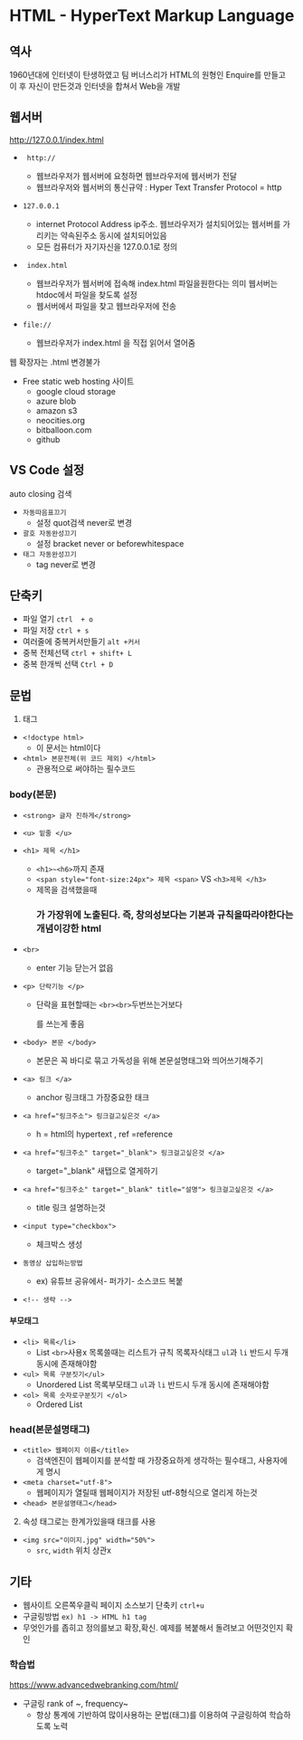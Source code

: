 # HTML - HyperText Markup Language    
                  
## 역사
1960년대에 인터넷이 탄생하였고 팀 버너스리가 HTML의 원형인 Enquire를 만들고 이 후 
자신이 만든것과 인터넷을 합쳐서 Web을 개발

## 웹서버 
http://127.0.0.1/index.html  

- ``` http://```

  - 웹브라우저가 웹서버에 요청하면 웹브라우저에 웹서버가 전달
  - 웹브라우저와 웹서버의 통신규약 : Hyper Text Transfer Protocol  = http
- ```127.0.0.1```
  - internet Protocol Address ip주소. 웹브라우저가 설치되어있는 웹서버를 가리키는 약속된주소 동시에 설치되어있음
  - 모든 컴퓨터가 자기자신을 127.0.0.1로 정의           
- ``` index.html```
  - 웹브라우저가 웹서버에 접속해 index.html 파일을원한다는 의미 웹서버는 htdoc에서 파일을 찾도록 설정
  - 웹서버에서 파일을 찾고 웹브라우저에 전송
- ```file://```
  - 웹브라우저가 index.html 을 직접 읽어서 열어줌 

웹 확장자는 .html  변경불가 

- Free static web hosting 사이트   
    - google cloud storage    
    - azure blob    
    - amazon s3   
    - neocities.org   
    - bitballoon.com    
    - github    


## VS Code 설정
auto closing 검색
- ```자동따음표끄기 ```   
  - 설정 quot검색 never로 변경
- ```괄호 자동완성끄기```    
  - 설정 bracket never or beforewhitespace
- ```태그 자동완성끄기 ```   
  - tag never로 변경

## 단축키
- 파일 열기 ```ctrl  + o```
- 파일 저장 ```ctrl + s```
- 여러줄에 중복커서만들기 ```alt +커서```
- 중복 전체선택 ```ctrl + shift+ L```
- 중복 한개씩 선택 ```Ctrl + D``` 

## 문법

1. 태그

- ```<!doctype html>```
  -  이 문서는 html이다
- ```<html> 본문전체(위 코드 제외) </html>```  
  - 관용적으로 써야하는 필수코드
  
### body(본문)
- ```<strong> 글자 진하게</strong>``` 

- ```<u> 밑줄 </u>```
- ```<h1> 제목 </h1> ```
  - ```<h1>~<h6>```까지 존재 
  -  ```<span style="font-size:24px"> 제목 <span>``` VS ```<h3>제목 </h3>``` 
    - 제목을 검색했을때 <h3>가 가장위에 노출된다. 즉, 창의성보다는 기본과 규칙을따라야한다는 개념이강한 html

- ```<br>```
  - enter 기능 닫는거 없읍
- ```<p> 단락기능 </p>```
  - 단락을 표현할때는 ```<br><br>```두번쓰는거보다 <p>를 쓰는게 좋음
- ```<body> 본문 </body>```
  - 본문은 꼭 바디로 묶고 가독성을 위해 본문설명태그와 띄어쓰기해주기
- ```<a> 링크 </a>```
  - anchor 링크태그 가장중요한 태크
- ```<a href="링크주소"> 링크걸고싶은것 </a>```
  - h = html의 hypertext , ref =reference 
- ```<a href="링크주소" target="_blank"> 링크걸고싶은것 </a>```
    - target="_blank" 새탭으로 열게하기
- ```<a href="링크주소" target="_blank" title="설명"> 링크걸고싶은것 </a>``` 
    - title 링크 설명하는것
- ```<input type="checkbox">```		 
    - 체크박스 생성
- ```동영상 삽입하는방법``` 
  - ex) 유튜브 공유에서- 퍼가기- 소스코드 복붙 
- ```<!-- 생략 -->```           
    
####  부모태그
- ```<li> 목록</li>``` 			
  - List ```<br>```사용x 목록쓸때는 리스트가 규칙 목록자식태그 ```ul```과 ```li``` 반드시 두개 동시에 존재해야함
- ```<ul> 목록 구분짓기</ul>``` 	
  - Unordered List 목록부모태그 ```ul```과 ```li``` 반드시 두개 동시에 존재해야함
- ```<ol> 목록 숫자로구분짓기 </ol>```	
  - Ordered List 

  
### head(본문설명태그)
  
- ```<title> 웹페이지 이름</title>```	
  - 검색엔진이 웹페이지를 분석할 때 가장중요하게 생각하는 필수태그, 사용자에게 명시
- ```<meta charset="utf-8">```		
  - 웹페이지가 열릴때 웹페이지가 저장된 utf-8형식으로 열리게 하는것
- ```<head> 본문설명태그</head>```	


2. 속성 
태그로는 한계가있을때 태크를 사용
- ```<img src="이미지.jpg" width="50%">```
  - ```src```, ```width``` 위치 상관x

## 기타 
- 웹사이트 오른쪽우클릭 페이지 소스보기  단축키 ```ctrl+u```
- 구글링방법 ```ex) h1 -> HTML h1 tag```
 - 무엇인가를 좁히고 정의를보고 확장,확신. 예제를 복붙해서 돌려보고 어떤것인지 확인

### 학습법 
https://www.advancedwebranking.com/html/ 
- 구글링 rank of ~, frequency~
  -  항상 통계에 기반하여 많이사용하는 문법(태그)를 이용하여 구글링하여 학습하도록 노력

